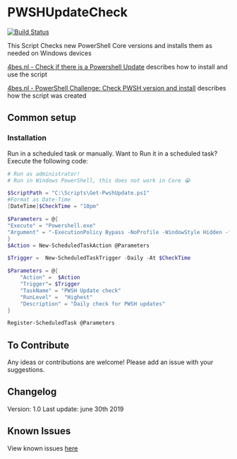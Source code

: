 # PWSHUpdateCheck

[![Build Status](https://dev.azure.com/Ba4bes/Get-PswhUpdate/_apis/build/status/Ba4bes.PwshUpdateCheck?branchName=master)](https://dev.azure.com/Ba4bes/Get-PswhUpdate/_build/latest?definitionId=10&branchName=master)


This Script Checks new PowerShell Core versions and installs them as needed on Windows devices

 [4bes.nl - Check if there is a Powershell Update](http://4bes.nl/2019/06/30/get-pwshupdates-check-if-there-is-a-powershell-update-available-and-install-it) describes how to install and use the script

[4bes.nl - PowerShell Challenge: Check PWSH version and install](https://4bes.nl/2019/01/04/powershell-challenge-check-pwsh-version-and-install/) describes how the script was created

## Common setup

### Installation

Run in a scheduled task or manually.
Want to Run it in a scheduled task? Execute the following code:

```PowerShell
# Run as administrator!
# Run in Windows PowerShell, this does not work in Core 😭

$ScriptPath = "C:\Scripts\Get-PwshUpdate.ps1"
#Format as Date-Time
[DateTime]$CheckTime = "10pm"

$Parameters = @{
"Execute" = "Powershell.exe"
"Argument" = "-ExecutionPolicy Bypass -NoProfile -WindowStyle Hidden -file `" $ScriptPath`" "
}
$Action = New-ScheduledTaskAction @Parameters

$Trigger =  New-ScheduledTaskTrigger -Daily -At $CheckTime

$Parameters = @{
    "Action" =  $Action
    "Trigger"= $Trigger
    "TaskName" = "PWSH Update check"
    "RunLevel" =  "Highest"
    "Description" = "Daily check for PWSH updates"
}

Register-ScheduledTask @Parameters
```

## To Contribute

Any ideas or contributions are welcome!
Please add an issue with your suggestions.

## Changelog

Version: 1.0
Last update: june 30th 2019

## Known Issues

View known issues [here](https://github.com/Ba4bes/PwshUpdateCheck/issues)
